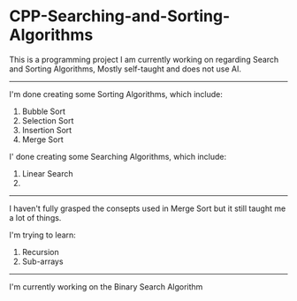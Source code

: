 # CPP-Searching-and-Sorting-Algorithms
This is a programming project I am currently working on regarding Search and Sorting Algorithms, Mostly self-taught and does not use AI.

---

I'm done creating some Sorting Algorithms, which include:
  1. Bubble Sort
  2. Selection Sort
  3. Insertion Sort
  4. Merge Sort

I' done creating some Searching Algorithms, which include:
  1. Linear Search
  2.  
 
---

I haven't fully grasped the consepts used in Merge Sort but it still taught me a lot of things.

I'm trying to learn:
  1. Recursion
  2. Sub-arrays

---

I'm currently working on the Binary Search Algorithm
